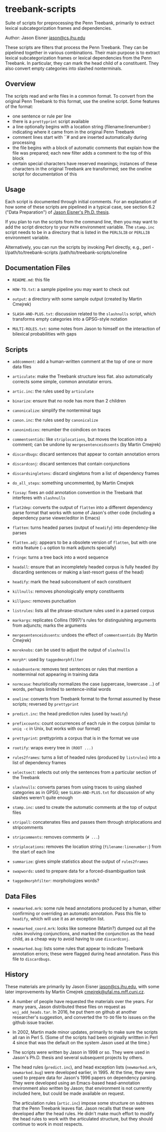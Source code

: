 # treebank-scripts
Suite of scripts for preprocessing the Penn Treebank, primarily to extract lexical subcategorization frames and dependencies. 

Author: Jason Eisner <jason@cs.jhu.edu>

These scripts are filters that process the Penn Treebank.  They can be pipelined together in various combinations.  Their main purpose is to extract lexical subcategorization frames or lexical dependencies from the Penn Treebank.  In particular, they can mark the head child of a constituent.  They also convert empty categories into slashed nonterminals.

## Overview

The scripts read and write files in a common format.  To convert from the original Penn Treebank to this format, use the oneline script.  Some features of the format:

- one sentence or rule per line
- there is a `prettyprint` script available
- a line optionally begins with a location string (filename:linenumber:)
   indicating where it came from in the original Penn Treebank
- comment lines start with ``# and are inserted automatically during processing
- the file begins with a block of automatic comments that explain how the
   file was prepared; each new filter adds a comment to the top of this block
- certain special characters have reserved meanings; instances of these
    characters in the original Treebank are transformed; see the oneline
    script for documentation of this

## Usage

Each script is documented through initial comments.  For an explanation of how some of these scripts are pipelined in a typical case, see section 6.2 ("Data Preparation") of [Jason Eisner's Ph.D. thesis](http://cs.jhu.edu/~jason/papers/#eisner-2001-thesis).

If you plan to run the scripts from the command line, then you may
want to add the script directory to your `PATH` environment variable.
The `stamp.inc` script needs to be in a directory that is listed in
the `PERL5LIB` or `PERLLIB` environment variable.

Alternatively, you can run the scripts by invoking Perl directly, e.g.,
	perl -I/path/to/treebank-scripts /path/to/treebank-scripts/oneline

## Documentation Files

* `README.md`: this file

* `HOW-TO.txt`: a sample pipeline you may want to check out

* `output`: a directory with some sample output (created by Martin Cmejrek)

* `SLASH-AND-PLUS.txt`: discussion related to the `slashnulls` script, which transforms empty categories into a GPSG-style notation

* `MULTI-ROLES.txt`: some notes from Jason to himself on the interaction of bilexical probabilities with gaps

## Scripts

* `addcomment`: add a human-written comment at the top of one or more data files

* `articulate`: make the Treebank structure less flat.  also automatically corrects some simple, common annotator errors.

* `artic.inc`: the rules used by `articulate`

* `binarize`: ensure that no node has more than 2 children

* `canonicalize`: simplify the nonterminal tags

* `canon.inc`: the rules used by `canonicalize`

* `canonindices`: renumber the coindices on traces

* `commentsentids`: like `striplocations`, but moves the location into a comment; can be undone by `mergesentenceidssents` (by Martin Cmejrek)

* `discardbugs`: discard sentences that appear to contain annotation errors

* `discardconj`: discard sentences that contain conjunctions

* `discardsingletons`: discard singletons from a list of dependency frames

* `do_all_steps`: something uncommented, by Martin Cmejrek

* `fixsay`: fixes an odd annotation convention in the Treebank that interferes with `slashnulls`

* `flat2dep`: converts the output of `flatten` into a different dependency parse format that works with some of Jason's other code (including a dependency parse viewer/editor in Emacs)

* `flatten`: turns headed parses (output of `headify`) into dependency-like parses

* `flatten.adj`: appears to be a obsolete version of `flatten`, but with one extra feature (`-a` option to mark adjuncts specially)

* `fringe`: turns a tree back into a word sequence

* `headall`: ensure that an incompletely headed corpus is fully headed (by discarding sentences or making a last-resort guess of the head)

* `headify`: mark the head subconsituent of each constituent

* `killnulls`: removes phonologically empty constituents

* `killpunc`: removes punctuation

* `listrules`: lists all the phrase-structure rules used in a parsed corpus

* `markargs`: replicates Collins (1997)'s rules for distinguishing arguments from adjuncts; marks the arguments

* `mergesentenceidssents`: undoes the effect of `commentsentids` (by Martin Cmejrek)

* `moreknobs`: can be used to adjust the output of `slashnulls`

* `morph*`: used by `taggedmorphfilter`

* `nobadnonterm`: removes test sentences or rules that mention a nonterminal not appearing in training data

* `normcase`: heuristically normalizes the case (uppercase, lowercase ...) of words, perhaps limited to sentence-initial words

* `oneline`: converts from Treebank format to the format assumed by these scripts; reversed by `prettyprint`

* `predict.inc`: the head prediction rules (used by `headify`)

* `prefixcounts`: count occurrences of each rule in the corpus (similar to `uniq -c` in Unix, but works with our format)

* `prettyprint`: prettyprints a corpus that is in the format we use

* `rootify`: wraps every tree in `(ROOT ...)`

* `rules2frames`: turns a list of headed rules (produced by `listrules`) into a list of dependency frames

* `selectsect`: selects out only the sentences from a particular section of the Treebank

* `slashnulls`: converts parses from using traces to using slashed categories as in GPSG; see `SLASH-AND-PLUS.txt` for discussion of why slashes weren't quite enough

* `stamp.inc`: used to create the automatic comments at the top of output files

* `stripall`: concatenates files and passes them through striplocations and stripcomments

* `stripcomments`: removes comments (`# ...`) 

* `striplocations`: removes the location string (`filename:linenumber:`) from the start of each line

* `summarize`: gives simple statistics about the output of `rules2frames`

* `swapwords`: used to prepare data for a forced-disambiguation task

* `taggedmorphfilter`: morphologizes words?

## Data Files

* `newmarked.mrk`: some rule head annotations produced by a human, either confirming or overriding an automatic annotation. Pass this file to `headify`, which will use it as an exception list.

* `newmarked_coord.mrk`: looks like someone (Martin?) dumped out all the rules involving conjunctions, and marked the conjunction as the head child, as a cheap way to avoid having to use `discardconj`.

* `newmarked.bug`: lists some rules that appear to indicate Treebank annotation errors; these were flagged during head annotation.  Pass this file to `discardbugs`.

## History

These materials are primarily by Jason Eisner <jason@cs.jhu.edu>, with
some later improvements by Martin Cmejrek <cmejrek@ufal.ms.mff.cuni.cz>.

* A number of people have requested the materials over the years.  For many years, Jason distributed these files on request as `wsj_add_heads.tar`.  In 2016, he put them on github at another researcher's suggestion, and converted the `TO-DO` file to issues on the github issue tracker.

* In 2002, Martin made minor updates, primarily to make sure the scripts all ran in Perl 5.  (Some of the scripts had been originally writtten in Perl 4 since that was the default on the system Jason used at the time.)

* The scripts were written by Jason in 1998 or so.  They were used in Jason's Ph.D. thesis and several subsequent projects by others.

* The head rules (`predict.inc`), and head exception lists (`newmarked.mrk`, `newmarked.bug`) were developed earlier, in 1995.  At the time, they were used to prepare data for Jason's 1996 papers on dependency parsing.  They were developed using an Emacs-based head-annotation environment also written by Jason; that environment is not currently included here, but could be made available on request.

    The articulation rules (`artic.inc`) impose some structure on subtrees that the Penn Treebank leaves flat.  Jason recalls that these were developed after the head rules.  He didn't make much effort to modify the head rules to work with the articulated structure, but they should continue to work in most respects.
